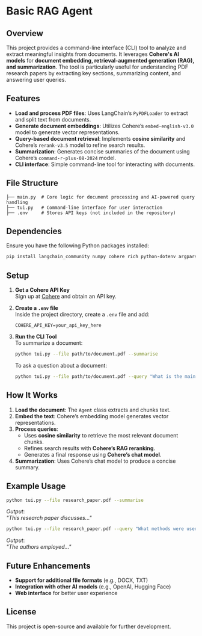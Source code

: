 # Basic RAG Agent

## Overview

This project provides a command-line interface (CLI) tool to analyze and extract meaningful insights from documents. It leverages **Cohere's AI models** for **document embedding, retrieval-augmented generation (RAG), and summarization**. The tool is particularly useful for understanding PDF research papers by extracting key sections, summarizing content, and answering user queries.

## Features

- **Load and process PDF files**: Uses LangChain’s `PyPDFLoader` to extract and split text from documents.
- **Generate document embeddings**: Utilizes Cohere’s `embed-english-v3.0` model to generate vector representations.
- **Query-based document retrieval**: Implements **cosine similarity** and Cohere’s `rerank-v3.5` model to refine search results.
- **Summarization**: Generates concise summaries of the document using Cohere’s `command-r-plus-08-2024` model.
- **CLI interface**: Simple command-line tool for interacting with documents.

## File Structure

```
├── main.py  # Core logic for document processing and AI-powered query handling
├── tui.py   # Command-line interface for user interaction
├── .env     # Stores API keys (not included in the repository)
```

## Dependencies

Ensure you have the following Python packages installed:

```bash
pip install langchain_community numpy cohere rich python-dotenv argparse
```

## Setup

1. **Get a Cohere API Key**  
   Sign up at [Cohere](https://cohere.com/) and obtain an API key.

2. **Create a `.env` file**  
   Inside the project directory, create a `.env` file and add:

   ```
   COHERE_API_KEY=your_api_key_here
   ```

3. **Run the CLI Tool**  
   To summarize a document:

   ```bash
   python tui.py --file path/to/document.pdf --summarise
   ```

   To ask a question about a document:

   ```bash
   python tui.py --file path/to/document.pdf --query "What is the main conclusion?"
   ```

## How It Works

1. **Load the document**: The `Agent` class extracts and chunks text.
2. **Embed the text**: Cohere’s embedding model generates vector representations.
3. **Process queries**:
   - Uses **cosine similarity** to retrieve the most relevant document chunks.
   - Refines search results with **Cohere’s RAG reranking**.
   - Generates a final response using **Cohere’s chat model**.
4. **Summarization**: Uses Cohere’s chat model to produce a concise summary.

## Example Usage

```bash
python tui.py --file research_paper.pdf --summarise
```
_Output_:  
*"This research paper discusses..."*

```bash
python tui.py --file research_paper.pdf --query "What methods were used?"
```
_Output_:  
*"The authors employed..."*

## Future Enhancements

- **Support for additional file formats** (e.g., DOCX, TXT)
- **Integration with other AI models** (e.g., OpenAI, Hugging Face)
- **Web interface** for better user experience

## License

This project is open-source and available for further development.


